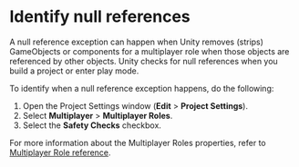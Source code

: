 # Identify null references

A null reference exception can happen when Unity removes (strips) GameObjects or components for a multiplayer role when those objects are referenced by other objects. Unity checks for null references when you build a project or enter play mode.

To identify when a null reference exception happens, do the following:

1. Open  the Project Settings window (**Edit** > **Project Settings**).
2. Select  **Multiplayer** > **Multiplayer Roles**.
3. Select the **Safety Checks** checkbox.

For more information about the Multiplayer Roles properties, refer to [Multiplayer Role reference](multiplayer-roles-reference.md).
